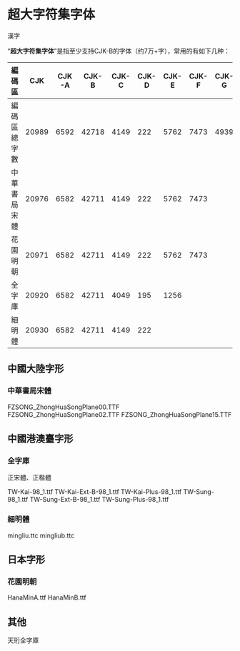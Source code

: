 # 超大字符集字体

漢字

“**超大字符集字体**”是指至少支持CJK-B的字体（约7万+字），常用的有如下几种：

| 編碼區       | CJK   | CJK-A | CJK-B | CJK-C | CJK-D | CJK-E | CJK-F | CJK-G | CJK-H | 合計  |
| ------------ | ----- | ----- | ----- | ----- | ----- | ----- | ----- | ----- | ----- | ----- |
| 編碼區總字數 | 20989 | 6592  | 42718 | 4149  | 222   | 5762  | 7473  | 4939  |       | 92844 |
| 中華書局宋體 | 20976 | 6582  | 42711 | 4149  | 222   | 5762  | 7473  |       |       | 87875 |
| 花園明朝     | 20971 | 6582  | 42711 | 4149  | 222   | 5762  | 7473  |       |       | 87870 |
| 全字庫       | 20920 | 6582  | 42711 | 4049  | 195   | 1256  |       |       |       | 75763 |
| 細明體       | 20930 | 6582  | 42711 | 4149  | 222   |       |       |       |       | 74594 |



## 中國大陸字形

### 中華書局宋體

FZSONG_ZhongHuaSongPlane00.TTF
FZSONG_ZhongHuaSongPlane02.TTF
FZSONG_ZhongHuaSongPlane15.TTF



## 中國港澳臺字形

### 全字庫

正宋體、正楷體

TW-Kai-98_1.ttf
TW-Kai-Ext-B-98_1.ttf
TW-Kai-Plus-98_1.ttf
TW-Sung-98_1.ttf
TW-Sung-Ext-B-98_1.ttf
TW-Sung-Plus-98_1.ttf



### 細明體

mingliu.ttc
mingliub.ttc



## 日本字形

### 花園明朝

HanaMinA.ttf
HanaMinB.ttf



## 其他

天珩全字庫

